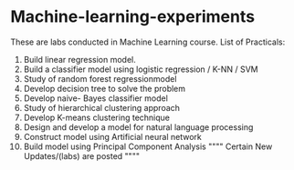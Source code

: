 # Machine-learning-experiments
These are labs conducted in Machine Learning course.
List of Practicals:
1. Build linear regression model.
2. Build a classifier model using logistic regression / K-NN / SVM
3. Study of random forest regressionmodel
4. Develop decision tree to solve the problem
5. Develop naive- Bayes classifier model
6. Study of hierarchical clustering approach
7. Develop K-means clustering technique
8. Design and develop a model for natural language processing
9. Construct model using Artificial neural network
10. Build model using Principal Component Analysis
""""
Certain New Updates/(labs) are posted 
""""
